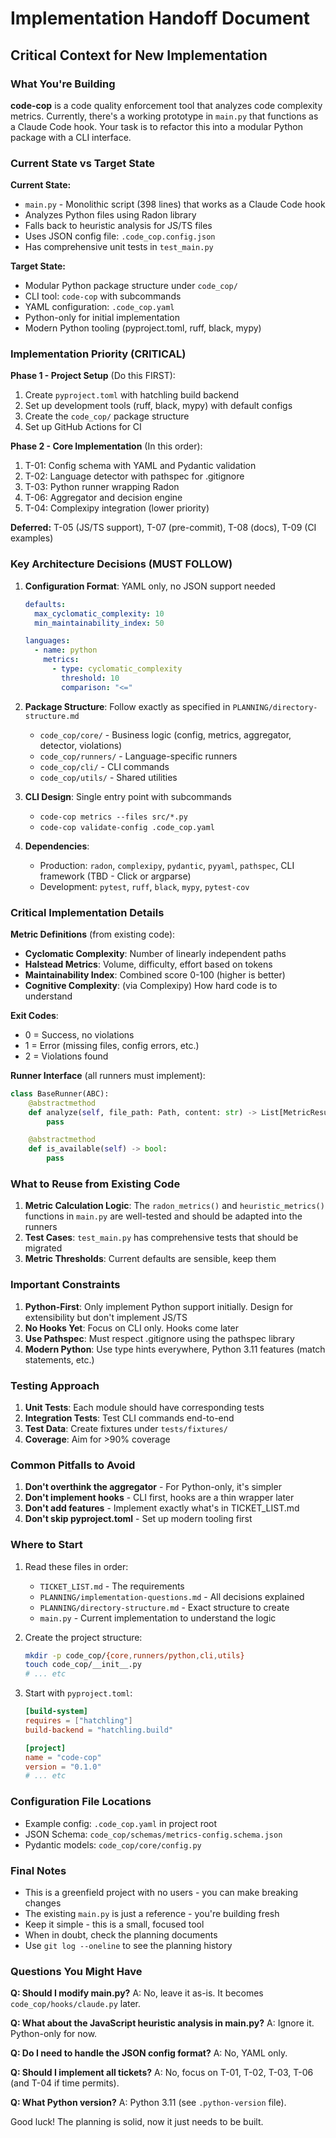 # Implementation Handoff Document

## Critical Context for New Implementation

### What You're Building

**code-cop** is a code quality enforcement tool that analyzes code complexity metrics. Currently, there's a working prototype in `main.py` that functions as a Claude Code hook. Your task is to refactor this into a modular Python package with a CLI interface.

### Current State vs Target State

**Current State:**
- `main.py` - Monolithic script (398 lines) that works as a Claude Code hook
- Analyzes Python files using Radon library
- Falls back to heuristic analysis for JS/TS files
- Uses JSON config file: `.code_cop.config.json`
- Has comprehensive unit tests in `test_main.py`

**Target State:**
- Modular Python package structure under `code_cop/`
- CLI tool: `code-cop` with subcommands
- YAML configuration: `.code_cop.yaml`
- Python-only for initial implementation
- Modern Python tooling (pyproject.toml, ruff, black, mypy)

### Implementation Priority (CRITICAL)

**Phase 1 - Project Setup** (Do this FIRST):
1. Create `pyproject.toml` with hatchling build backend
2. Set up development tools (ruff, black, mypy) with default configs
3. Create the `code_cop/` package structure
4. Set up GitHub Actions for CI

**Phase 2 - Core Implementation** (In this order):
1. T-01: Config schema with YAML and Pydantic validation
2. T-02: Language detector with pathspec for .gitignore
3. T-03: Python runner wrapping Radon
4. T-06: Aggregator and decision engine
5. T-04: Complexipy integration (lower priority)

**Deferred:** T-05 (JS/TS support), T-07 (pre-commit), T-08 (docs), T-09 (CI examples)

### Key Architecture Decisions (MUST FOLLOW)

1. **Configuration Format**: YAML only, no JSON support needed
   ```yaml
   defaults:
     max_cyclomatic_complexity: 10
     min_maintainability_index: 50

   languages:
     - name: python
       metrics:
         - type: cyclomatic_complexity
           threshold: 10
           comparison: "<="
   ```

2. **Package Structure**: Follow exactly as specified in `PLANNING/directory-structure.md`
   - `code_cop/core/` - Business logic (config, metrics, aggregator, detector, violations)
   - `code_cop/runners/` - Language-specific runners
   - `code_cop/cli/` - CLI commands
   - `code_cop/utils/` - Shared utilities

3. **CLI Design**: Single entry point with subcommands
   - `code-cop metrics --files src/*.py`
   - `code-cop validate-config .code_cop.yaml`

4. **Dependencies**:
   - Production: `radon`, `complexipy`, `pydantic`, `pyyaml`, `pathspec`, CLI framework (TBD - Click or argparse)
   - Development: `pytest`, `ruff`, `black`, `mypy`, `pytest-cov`

### Critical Implementation Details

**Metric Definitions** (from existing code):
- **Cyclomatic Complexity**: Number of linearly independent paths
- **Halstead Metrics**: Volume, difficulty, effort based on tokens
- **Maintainability Index**: Combined score 0-100 (higher is better)
- **Cognitive Complexity**: (via Complexipy) How hard code is to understand

**Exit Codes**:
- 0 = Success, no violations
- 1 = Error (missing files, config errors, etc.)
- 2 = Violations found

**Runner Interface** (all runners must implement):
```python
class BaseRunner(ABC):
    @abstractmethod
    def analyze(self, file_path: Path, content: str) -> List[MetricResult]:
        pass

    @abstractmethod
    def is_available(self) -> bool:
        pass
```

### What to Reuse from Existing Code

1. **Metric Calculation Logic**: The `radon_metrics()` and `heuristic_metrics()` functions in `main.py` are well-tested and should be adapted into the runners
2. **Test Cases**: `test_main.py` has comprehensive tests that should be migrated
3. **Metric Thresholds**: Current defaults are sensible, keep them

### Important Constraints

1. **Python-First**: Only implement Python support initially. Design for extensibility but don't implement JS/TS
2. **No Hooks Yet**: Focus on CLI only. Hooks come later
3. **Use Pathspec**: Must respect .gitignore using the pathspec library
4. **Modern Python**: Use type hints everywhere, Python 3.11 features (match statements, etc.)

### Testing Approach

1. **Unit Tests**: Each module should have corresponding tests
2. **Integration Tests**: Test CLI commands end-to-end
3. **Test Data**: Create fixtures under `tests/fixtures/`
4. **Coverage**: Aim for >90% coverage

### Common Pitfalls to Avoid

1. **Don't overthink the aggregator** - For Python-only, it's simpler
2. **Don't implement hooks** - CLI first, hooks are a thin wrapper later
3. **Don't add features** - Implement exactly what's in TICKET_LIST.md
4. **Don't skip pyproject.toml** - Set up modern tooling first

### Where to Start

1. Read these files in order:
   - `TICKET_LIST.md` - The requirements
   - `PLANNING/implementation-questions.md` - All decisions explained
   - `PLANNING/directory-structure.md` - Exact structure to create
   - `main.py` - Current implementation to understand the logic

2. Create the project structure:
   ```bash
   mkdir -p code_cop/{core,runners/python,cli,utils}
   touch code_cop/__init__.py
   # ... etc
   ```

3. Start with `pyproject.toml`:
   ```toml
   [build-system]
   requires = ["hatchling"]
   build-backend = "hatchling.build"

   [project]
   name = "code-cop"
   version = "0.1.0"
   # ... etc
   ```

### Configuration File Locations

- Example config: `.code_cop.yaml` in project root
- JSON Schema: `code_cop/schemas/metrics-config.schema.json`
- Pydantic models: `code_cop/core/config.py`

### Final Notes

- This is a greenfield project with no users - you can make breaking changes
- The existing `main.py` is just a reference - you're building fresh
- Keep it simple - this is a small, focused tool
- When in doubt, check the planning documents
- Use `git log --oneline` to see the planning history

### Questions You Might Have

**Q: Should I modify main.py?**
A: No, leave it as-is. It becomes `code_cop/hooks/claude.py` later.

**Q: What about the JavaScript heuristic analysis in main.py?**
A: Ignore it. Python-only for now.

**Q: Do I need to handle the JSON config format?**
A: No, YAML only.

**Q: Should I implement all tickets?**
A: No, focus on T-01, T-02, T-03, T-06 (and T-04 if time permits).

**Q: What Python version?**
A: Python 3.11 (see `.python-version` file).

Good luck! The planning is solid, now it just needs to be built.